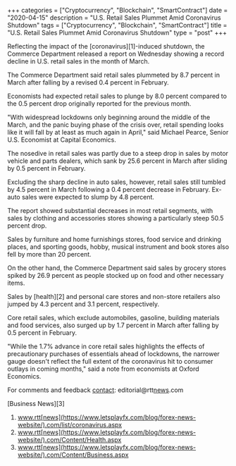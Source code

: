 +++
categories = ["Cryptocurrency", "Blockchain", "SmartContract"]
date = "2020-04-15"
description = "U.S. Retail Sales Plummet Amid Coronavirus Shutdown"
tags = ["Cryptocurrency", "Blockchain", "SmartContract"]
title = "U.S. Retail Sales Plummet Amid Coronavirus Shutdown"
type = "post"
+++

Reflecting the impact of the [coronavirus][1]-induced shutdown, the
Commerce Department released a report on Wednesday showing a record
decline in U.S. retail sales in the month of March.

The Commerce Department said retail sales plummeted by 8.7 percent in
March after falling by a revised 0.4 percent in February.

Economists had expected retail sales to plunge by 8.0 percent compared
to the 0.5 percent drop originally reported for the previous month.

"With widespread lockdowns only beginning around the middle of the
March, and the panic buying phase of the crisis over, retail spending
looks like it will fall by at least as much again in April," said
Michael Pearce, Senior U.S. Economist at Capital Economics.

The nosedive in retail sales was partly due to a steep drop in sales by
motor vehicle and parts dealers, which sank by 25.6 percent in March
after sliding by 0.5 percent in February.

Excluding the sharp decline in auto sales, however, retail sales still
tumbled by 4.5 percent in March following a 0.4 percent decrease in
February. Ex-auto sales were expected to slump by 4.8 percent.

The report showed substantial decreases in most retail segments, with
sales by clothing and accessories stores showing a particularly steep
50.5 percent drop.

Sales by furniture and home furnishings stores, food service and
drinking places, and sporting goods, hobby, musical instrument and book
stores also fell by more than 20 percent.

On the other hand, the Commerce Department said sales by grocery stores
spiked by 26.9 percent as people stocked up on food and other necessary
items.

Sales by [health][2] and personal care stores and non-store retailers
also jumped by 4.3 percent and 3.1 percent, respectively.

Core retail sales, which exclude automobiles, gasoline, building
materials and food services, also surged up by 1.7 percent in March
after falling by 0.5 percent in February.

"While the 1.7% advance in core retail sales highlights the effects of
precautionary purchases of essentials ahead of lockdowns, the narrower
gauge doesn't reflect the full extent of the coronavirus hit to consumer
outlays in coming months," said a note from economists at Oxford
Economics.

For comments and feedback [contact](https://www.playgroundfx.com/contact/): editorial@rtt[news](https://www.letsplayfx.com/blog/forex-news-website/).com

[Business News][3]

   1. www.rtt[news](https://www.letsplayfx.com/blog/forex-news-website/).com/list/coronavirus.aspx
   2. www.rtt[news](https://www.letsplayfx.com/blog/forex-news-website/).com/Content/Health.aspx
   3. www.rtt[news](https://www.letsplayfx.com/blog/forex-news-website/).com/Content/Business.aspx